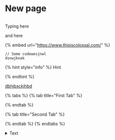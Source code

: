 # New page

<figure><img src="https://images.unsplash.com/photo-1668026013640-65b61a1f533f?crop=entropy&#x26;cs=tinysrgb&#x26;fm=jpg&#x26;ixid=MnwxOTcwMjR8MHwxfHJhbmRvbXx8fHx8fHx8fDE2NzA1MDQyNTg&#x26;ixlib=rb-4.0.3&#x26;q=80" alt=""><figcaption></figcaption></figure>

Typing here

and here

{% embed url="https://www.thisiscolossal.com/" %}

```
// Some codewesjnwl
dsnwjknak
```

{% hint style="info" %}
Hint


{% endhint %}

[dbhjbsckjhbd](https://www.thisiscolossal.com/category/craft/)

{% tabs %}
{% tab title="First Tab" %}

{% endtab %}

{% tab title="Second Tab" %}

{% endtab %}
{% endtabs %}

<details>

<summary>Text</summary>



</details>
